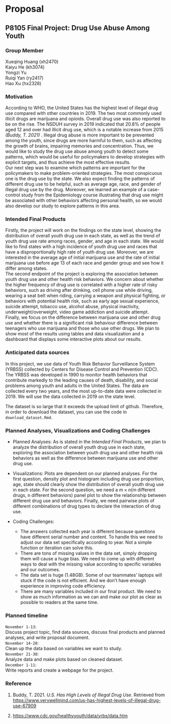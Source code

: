 Proposal
================

## P8105 Final Project: Drug Use Abuse Among Youth

### Group Member

Xueqing Huang (xh2470)  
Kaiyu He (kh3074)  
Yongzi Yu  
Ruiqi Yan (ry2417)  
Hao Xu (hx2328)  

### Motivation

According to WHO, the United States has the highest level of illegal
drug use compared with other countries in 2019. The two most commonly
used illicit drugs are marijuana and opioids. Overall drug use was also
reported to be on the rise. The NSDUH survey in 2019 indicated that
20.8% of people aged 12 and over had illicit drug use, which is a
notable increase from 2015 *(Buddy, T. 2021)* . Illegal drug abuse is
more important to be prevented among the youth, since drugs are more
harmful to them, such as affecting the growth of brains, impairing
memories and concentration. Thus, we would like to study the drug use
abuse among youth to detect some patterns, which would be useful for
policymakers to develop strategies with explicit targets, and thus
achieve the most effective results.  
Our next step was to examine which patterns are important for the
policymakers to make problem-oriented strategies. The most conspicuous
one is the drug use by the state. We also expect finding the patterns of
different drug use to be helpful, such as average age, race, and gender
of illegal drug use by the drug. Moreover, we learned an example of a
case-control study from the Epidemiology course illustrating that drug
use might be associated with other behaviors affecting personal health,
so we would also develop our study to explore patterns in this area.  

### Intended Final Products

Firstly, the project will work on the findings on the state level,
showing the distribution of overall youth drug use in each state, as
well as the trend of youth drug use rate among races, gender, and age in
each state. We would like to find states with a high incidence of youth
drug use and races that have a disproportionally high rate of youth drug
use. Moreover, we are interested in the average age of initial marijuana
use and the rate of initial marijuana use before age 13 of each race and
gender group and see how it differ among states.  
The second endpoint of the project is exploring the association between
youth drug use and other health risk behaviors. We concern about whether
the higher frequency of drug use is correlated with a higher rate of
risky behaviors, such as driving after drinking, cell phone use while
driving, wearing a seat belt when riding, carrying a weapon and physical
fighting, or behaviors with potential health risk, such as early age
sexual experience, suicide attempt, tobacco use, alcohol abuse, physical
inactivity, underweight/overweight, video game addiction and suicide
attempt.  
Finally, we focus on the difference between marijuana use and other drug
use and whether there is a significant risk behaviour difference between
teenagers who use marijuana and those who use other drugs. We plan to
show most of the results using tables and data visualization and a
dashboard that displays some interactive plots about our results.  

### Anticipated data sources

In this project, we use data of Youth Risk Behavior Surveillance System
(YRBSS) collected by Centers for Disease Control and Prevention (CDC).
The YRBSS was developed in 1990 to monitor health behaviors that
contribute markedly to the leading causes of death, disability, and
social problems among youth and adults in the United States. The data
are collected every two years, and the most up-to-date data were
collected in 2019. We will use the data collected in 2019 on the state
level.

The dataset is so large that it exceeds the upload limit of github.
Therefore, in order to download the dataset, you can use the code in
`download_dataset.Rmd`.

### Planned Analyses, Visualizations and Coding Challenges

-   Planned Analyses: As is stated in the *Intended Final Products*, we
    plan to analyze the distribution of overall youth drug use in each
    state, exploring the association between youth drug use and other
    health risk behaviors as well as the difference between marijuana
    use and other drug use.

-   Visualizations: Plots are dependent on our planned analyses. For the
    first question, density plot and histogram including drug use
    proportion, age, state should clearly show the distribution of
    overall youth drug use in each state. For the second question, we
    need a *m* × *n*(m different drugs, n different behaviors) panel
    plot to show the relationship between different drug use and
    behaviors. Finally, we need pairwise plots of different combinations
    of drug types to declare the interaction of drug use.

-   Coding Challenges:

    -   The answers collected each year is different because questions
        have different serial number and content. To handle this we need
        to adjust our data set specifically according to year. Not a
        simple function or iteration can solve this.  
    -   There are tons of missing values in the data set, simply
        dropping them will cause a huge bias. We need to come up with
        different ways to deal with the missing value according to
        specific variables and our outcomes.
    -   The data set is huge (1.48GB). Some of our teammates’ laptops
        will stuck if the code is not efficient. And we don’t have
        enough experience in improving code efficiency.  
    -   There are many variables included in our final product. We need
        to show as much information as we can and make our plot as clear
        as possible to readers at the same time.

### Planned timeline

`November 1-13`:  
Discuss project topic, find data sources, discuss final products and
planned analyses, and write proposal document.  
`November 14-20`:  
Clean up the data based on variables we want to study.  
`November 21-30`:  
Analyze data and make plots based on cleaned dataset.  
`December 1-11`:  
Write reports and create a webpage for the project.

### Reference

1.  Buddy, T. 2021. *U.S. Has High Levels of Illegal Drug Use*.
    Retrieved from
    <https://www.verywellmind.com/us-has-highest-levels-of-illegal-drug-use-67909>

2.  <https://www.cdc.gov/healthyyouth/data/yrbs/data.htm>
